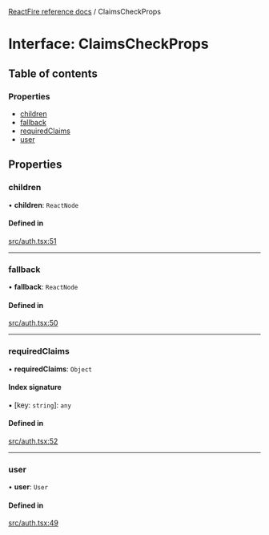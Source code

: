 [ReactFire reference docs](../README.md) / ClaimsCheckProps

# Interface: ClaimsCheckProps

## Table of contents

### Properties

- [children](ClaimsCheckProps.md#children)
- [fallback](ClaimsCheckProps.md#fallback)
- [requiredClaims](ClaimsCheckProps.md#requiredclaims)
- [user](ClaimsCheckProps.md#user)

## Properties

### children

• **children**: `ReactNode`

#### Defined in

[src/auth.tsx:51](https://github.com/radmanesh/reactfire/blob/main/src/auth.tsx#L51)

___

### fallback

• **fallback**: `ReactNode`

#### Defined in

[src/auth.tsx:50](https://github.com/radmanesh/reactfire/blob/main/src/auth.tsx#L50)

___

### requiredClaims

• **requiredClaims**: `Object`

#### Index signature

▪ [key: `string`]: `any`

#### Defined in

[src/auth.tsx:52](https://github.com/radmanesh/reactfire/blob/main/src/auth.tsx#L52)

___

### user

• **user**: `User`

#### Defined in

[src/auth.tsx:49](https://github.com/radmanesh/reactfire/blob/main/src/auth.tsx#L49)
